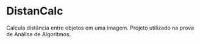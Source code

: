 # DistanCalc
Calcula distância entre objetos em uma imagem. Projeto utilizado na prova de Análise de Algoritmos.
